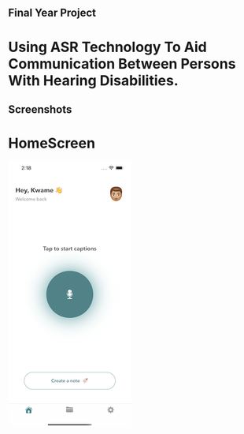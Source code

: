## Final Year Project

# Using ASR Technology To Aid Communication Between Persons With Hearing Disabilities.


## Screenshots
# HomeScreen
![](VR_App/Assets.xcassets/homeScreen.imageset/homeScreen.png)
